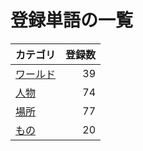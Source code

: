 # 登録単語の一覧

|カテゴリ|登録数|
|---|--:|
|[ワールド](./dict/world.md)|39|
|[人物](./dict/person.md)|74|
|[場所](./dict/place.md)|77|
|[もの](./dict/item.md)|20|